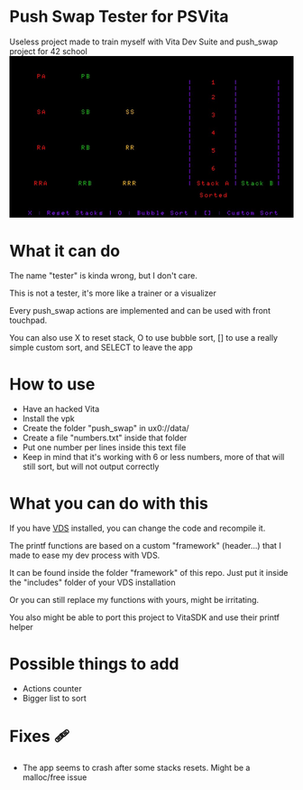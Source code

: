 # Push Swap Tester for PSVita

Useless project made to train myself with Vita Dev Suite and push_swap project for 42 school
![Push Swap Tester](./pst.jpg)

# What it can do

The name "tester" is kinda wrong, but I don't care.

This is not a tester, it's more like a trainer or a visualizer

Every push_swap actions are implemented and can be used with front touchpad.

You can also use X to reset stack, O to use bubble sort, [] to use a really simple custom sort, and SELECT to leave the app

# How to use

- Have an hacked Vita
- Install the vpk
- Create the folder "push_swap" in ux0://data/
- Create a file "numbers.txt" inside that folder
- Put one number per lines inside this text file 
- Keep in mind that it's working with 6 or less numbers, more of that will still sort, but will not output correctly

# What you can do with this

If you have [VDS](https://github.com/Vita-Development-Suite) installed, you can change the code and recompile it.

The printf functions are based on a custom "framework" (header...) that I made to ease my dev process with VDS.

It can be found inside the folder "framework" of this repo. Just put it inside the "includes" folder of your VDS installation

Or you can still replace my functions with yours, might be irritating.

You also might be able to port this project to VitaSDK and use their printf helper

# Possible things to add

- Actions counter
- Bigger list to sort

# Fixes 🩹
- The app seems to crash after some stacks resets. Might be a malloc/free issue